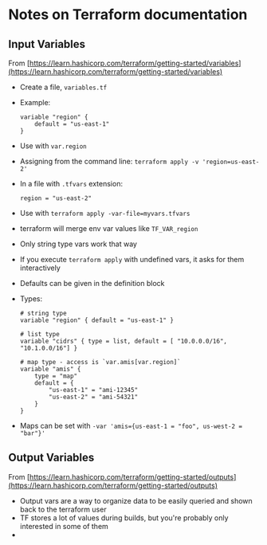 # Notes on Terraform documentation

## Input Variables

From [https://learn.hashicorp.com/terraform/getting-started/variables](https://learn.hashicorp.com/terraform/getting-started/variables)

* Create a file, `variables.tf`
* Example:

    ```
    variable "region" {
        default = "us-east-1"
    }
    ```

* Use with `var.region`
* Assigning from the command line: `terraform apply -v 'region=us-east-2'`
* In a file with `.tfvars` extension:

    ```
    region = "us-east-2"
    ```

* Use with `terraform apply -var-file=myvars.tfvars`
* terraform will merge env var values like `TF_VAR_region`
* Only string type vars work that way
* If you execute `terraform apply` with undefined vars, it asks for them interactively
* Defaults can be given in the definition block
* Types:

    ```
    # string type
    variable "region" { default = "us-east-1" }

    # list type
    variable "cidrs" { type = list, default = [ "10.0.0.0/16", "10.1.0.0/16"] }

    # map type - access is `var.amis[var.region]`
    variable "amis" {
        type = "map"
        default = {
            "us-east-1" = "ami-12345"
            "us-east-2" = "ami-54321"
        }
    }
    ```

* Maps can be set with `-var 'amis={us-east-1 = "foo", us-west-2 = "bar"}'`

## Output Variables

From [https://learn.hashicorp.com/terraform/getting-started/outputs](https://learn.hashicorp.com/terraform/getting-started/outputs)

* Output vars are a way to organize data to be easily queried and shown back to the terraform user
* TF stores a lot of values during builds, but you're probably only interested in some of them
* 
